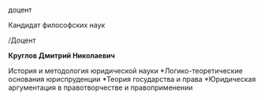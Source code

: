 доцент

Кандидат философских наук

/Доцент

**Круглов Дмитрий Николаевич**

История и методология юридической науки
	*Логико-теоретические основания юриспруденции
	*Теория государства и права
	*Юридическая аргументация в правотворчестве и правоприменении